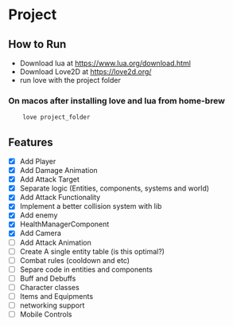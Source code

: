 # Project

## How to Run

- Download lua at <https://www.lua.org/download.html>
- Download Love2D at <https://love2d.org/>
- run love with the project folder

### On macos after installing love and lua from home-brew

``` bash
    love project_folder
```

## Features

- [x] Add Player
- [x] Add Damage Animation
- [x] Add Attack Target
- [x] Separate logic (Entities, components, systems and world)
- [x] Add Attack Functionality
- [x] Implement a better collision system with lib
- [x] Add enemy
- [x] HealthManagerComponent
- [x] Add Camera
- [ ] Add Attack Animation
- [ ] Create A single entity table (is this optimal?)
- [ ] Combat rules (cooldown and etc)
- [ ] Separe code in entities and components
- [ ] Buff and Debuffs
- [ ] Character classes
- [ ] Items and Equipments
- [ ] networking support
- [ ] Mobile Controls

